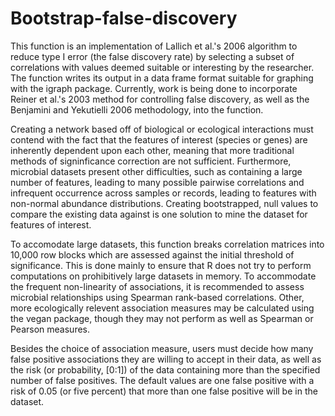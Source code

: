 # Bootstrap-false-discovery
This function is an implementation of Lallich et al.'s 2006 algorithm to reduce type I error (the false discovery rate) by selecting a subset of correlations with values deemed suitable or interesting by the researcher. The function writes its output in a data frame format suitable for graphing with the igraph package. Currently, work is being done to incorporate Reiner et al.'s 2003 method for controlling false discovery, as well as the Benjamini and Yekutielli 2006 methodology, into the function.

Creating a network based off of biological or ecological interactions must contend with the fact that the features of interest (species or genes) are inherently dependent upon each other, meaning that more traditional methods of signinficance correction are not sufficient. Furthermore, microbial datasets present other difficulties, such as containing a large number of features, leading to many possible pairwise correlations and infrequent occurrence across samples or records, leading to features with non-normal abundance distributions. Creating bootstrapped, null values to compare the existing data against is one solution to mine the dataset for features of interest.

To accomodate large datasets, this function breaks correlation matrices into 10,000 row blocks which are assessed against the initial threshold of significance. This is done mainly to ensure that R does not try to perform computations on prohibitively large datasets in memory. To accommodate the frequent non-linearity of associations, it is recommended to assess microbial relationships using Spearman rank-based correlations. Other, more ecologically relevent association measures may be calculated using the vegan package, though they may not perform as well as Spearman or Pearson measures.

Besides the choice of association measure, users must decide how many false positive associations they are willing to accept in their data, as well as the risk (or probability, [0:1]) of the data containing more than the specified number of false positives. The default values are one false positive with a risk of 0.05 (or five percent) that more than one false positive will be in the dataset.
